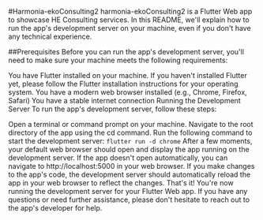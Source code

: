 #Harmonia-ekoConsulting2
harmonia-ekoConsulting2 is a Flutter Web app to showcase HE Consulting services. In this README, we'll explain how to run the app's development server on your machine, even if you don't have any technical experience.

##Prerequisites
Before you can run the app's development server, you'll need to make sure your machine meets the following requirements:

You have Flutter installed on your machine. If you haven't installed Flutter yet, please follow the Flutter installation instructions for your operating system.
You have a modern web browser installed (e.g., Chrome, Firefox, Safari)
You have a stable internet connection
Running the Development Server
To run the app's development server, follow these steps:

Open a terminal or command prompt on your machine.
Navigate to the root directory of the app using the cd command.
Run the following command to start the development server:
`flutter run -d chrome`
After a few moments, your default web browser should open and display the app running on the development server. If the app doesn't open automatically, you can navigate to http://localhost:5000 in your web browser.
If you make changes to the app's code, the development server should automatically reload the app in your web browser to reflect the changes.
That's it! You're now running the development server for your Flutter Web app. If you have any questions or need further assistance, please don't hesitate to reach out to the app's developer for help.